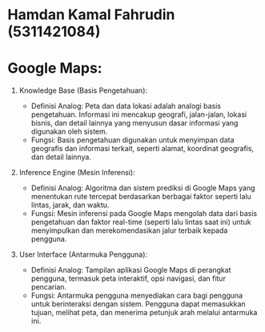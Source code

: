 # Hamdan Kamal Fahrudin (5311421084)
# Google Maps:

1. Knowledge Base (Basis Pengetahuan):
   - Definisi Analog: Peta dan data lokasi adalah analogi basis pengetahuan. Informasi ini mencakup geografi, jalan-jalan, lokasi bisnis, dan detail lainnya yang menyusun dasar informasi yang digunakan oleh sistem.
   - Fungsi: Basis pengetahuan digunakan untuk menyimpan data geografis dan informasi terkait, seperti alamat, koordinat geografis, dan detail lainnya.

2. Inference Engine (Mesin Inferensi):
   - Definisi Analog: Algoritma dan sistem prediksi di Google Maps yang menentukan rute tercepat berdasarkan berbagai faktor seperti lalu lintas, jarak, dan waktu.
   - Fungsi: Mesin inferensi pada Google Maps mengolah data dari basis pengetahuan dan faktor real-time (seperti lalu lintas saat ini) untuk menyimpulkan dan merekomendasikan jalur terbaik kepada pengguna.

3. User Interface (Antarmuka Pengguna):
   - Definisi Analog: Tampilan aplikasi Google Maps di perangkat pengguna, termasuk peta interaktif, opsi navigasi, dan fitur pencarian.
   - Fungsi: Antarmuka pengguna menyediakan cara bagi pengguna untuk berinteraksi dengan sistem. Pengguna dapat memasukkan tujuan, melihat peta, dan menerima petunjuk arah melalui antarmuka ini.
